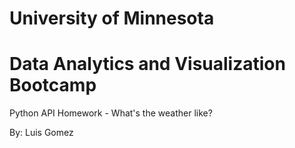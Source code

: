# University of Minnesota

# Data Analytics and Visualization Bootcamp

Python API Homework - What's the weather like?

By: Luis Gomez